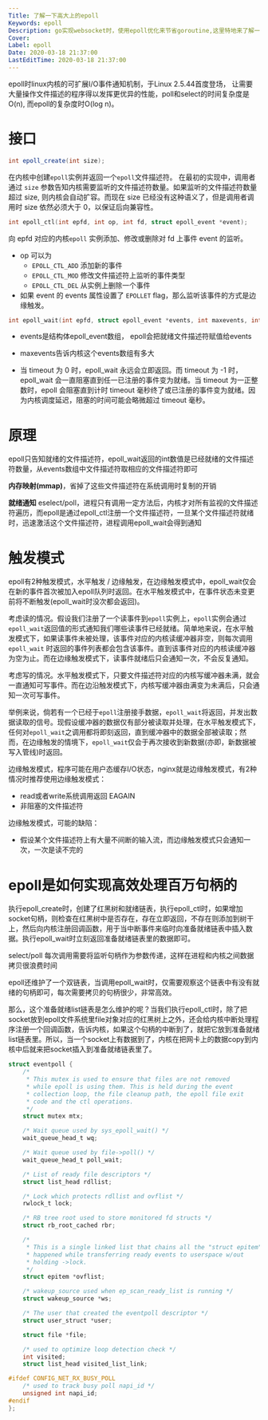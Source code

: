 ```yaml
---
Title: 了解一下高大上的epoll
Keywords: epoll
Description: go实现websocket时，使用epoll优化来节省goroutine,这里特地来了解一下
Cover:
Label: epoll
Date: 2020-03-18 21:37:00
LastEditTime: 2020-03-18 21:37:00
---
```


epoll时linux内核的可扩展I/O事件通知机制，于Linux 2.5.44首度登场， 让需要大量操作文件描述的程序得以发挥更优异的性能，poll和select的时间复杂度是O(n), 而epoll的复杂度时O(log n)。

# 接口

```c#
int epoll_create(int size);
```

在内核中创建`epoll`实例并返回一个`epoll`文件描述符。 在最初的实现中，调用者通过 `size` 参数告知内核需要监听的文件描述符数量。如果监听的文件描述符数量超过 size, 则内核会自动扩容。而现在 size 已经没有这种语义了，但是调用者调用时 size 依然必须大于 0，以保证后向兼容性。

```c
int epoll_ctl(int epfd, int op, int fd, struct epoll_event *event);
```

向 epfd 对应的内核`epoll` 实例添加、修改或删除对 fd 上事件 event 的监听。

- op 可以为
  -  `EPOLL_CTL_ADD`  添加新的事件
  -  `EPOLL_CTL_MOD` 修改文件描述符上监听的事件类型
  - `EPOLL_CTL_DEL` 从实例上删除一个事件
- 如果 event 的 events 属性设置了 `EPOLLET` flag，那么监听该事件的方式是边缘触发。

```c
int epoll_wait(int epfd, struct epoll_event *events, int maxevents, int timeout);
```

- events是结构体epoll_event数组， epoll会把就绪文件描述符赋值给events
- maxevents告诉内核这个events数组有多大

- 当 timeout 为 0 时，epoll_wait 永远会立即返回。而 timeout 为 -1 时，epoll_wait 会一直阻塞直到任一已注册的事件变为就绪。当 timeout 为一正整数时，epoll 会阻塞直到计时 timeout 毫秒终了或已注册的事件变为就绪。因为内核调度延迟，阻塞的时间可能会略微超过 timeout 毫秒。

# 原理

epoll只告知就绪的文件描述符，epoll_wait返回的int数值是已经就绪的文件描述符数量，从events数组中文件描述符取相应的文件描述符即可

**内存映射(mmap)**，省掉了这些文件描述符在系统调用时复制的开销

**就绪通知** eselect/poll，进程只有调用一定方法后，内核才对所有监视的文件描述符遍历，而epoll是通过epoll_ctl注册一个文件描述符，一旦某个文件描述符就绪时，迅速激活这个文件描述符，进程调用epoll_wait会得到通知

# 触发模式

epoll有2种触发模式，水平触发 / 边缘触发，在边缘触发模式中，epoll_wait仅会在新的事件首次被加入epoll队列时返回。在水平触发模式中，在事件状态未变更前将不断触发(epoll_wait时没次都会返回)。

考虑读的情况。假设我们注册了一个读事件到`epoll`实例上，`epoll`实例会通过`epoll_wait`返回值的形式通知我们哪些读事件已经就绪。简单地来说，在水平触发模式下，如果读事件未被处理，该事件对应的内核读缓冲器非空，则每次调用 `epoll_wait` 时返回的事件列表都会包含该事件。直到该事件对应的内核读缓冲器为空为止。而在边缘触发模式下，读事件就绪后只会通知一次，不会反复通知。

考虑写的情况。水平触发模式下，只要文件描述符对应的内核写缓冲器未满，就会一直通知可写事件。而在边沿触发模式下，内核写缓冲器由满变为未满后，只会通知一次可写事件。

举例来说，倘若有一个已经于`epoll`注册接手数据，`epoll_wait`将返回，并发出数据读取的信号。现假设缓冲器的数据仅有部分被读取并处理，在水平触发模式下，任何对`epoll_wait`之调用都将即刻返回，直到缓冲器中的数据全部被读取；然而，在边缘触发的情境下，`epoll_wait`仅会于再次接收到新数据(亦即，新数据被写入管线)时返回。

边缘触发模式，程序可能在用户态缓存I/O状态，nginx就是边缘触发模式，有2种情况时推荐使用边缘触发模式：

- read或者write系统调用返回 EAGAIN
- 非阻塞的文件描述符

边缘触发模式，可能的缺陷：

- 假设某个文件描述符上有大量不间断的输入流，而边缘触发模式只会通知一次，一次是读不完的

# epoll是如何实现高效处理百万句柄的

执行epoll_create时，创建了红黑树和就绪链表，执行epoll_ctl时，如果增加socket句柄，则检查在红黑树中是否存在，存在立即返回，不存在则添加到树干上，然后向内核注册回调函数，用于当中断事件来临时向准备就绪链表中插入数据。执行epoll_wait时立刻返回准备就绪链表里的数据即可。

select/poll 每次调用需要将监听句柄作为参数传递，这样在进程和内核之间数据拷贝很浪费时间

epoll还维护了一个双链表，当调用epoll_wait时，仅需要观察这个链表中有没有就绪的句柄即可，每次需要拷贝的句柄很少，非常高效。

那么，这个准备就绪list链表是怎么维护的呢？当我们执行epoll_ctl时，除了把socket放到epoll文件系统里file对象对应的红黑树上之外，还会给内核中断处理程序注册一个回调函数，告诉内核，如果这个句柄的中断到了，就把它放到准备就绪list链表里。所以，当一个socket上有数据到了，内核在把网卡上的数据copy到内核中后就来把socket插入到准备就绪链表里了。

```c
struct eventpoll {
	/*
	 * This mutex is used to ensure that files are not removed
	 * while epoll is using them. This is held during the event
	 * collection loop, the file cleanup path, the epoll file exit
	 * code and the ctl operations.
	 */
	struct mutex mtx;

	/* Wait queue used by sys_epoll_wait() */
	wait_queue_head_t wq;

	/* Wait queue used by file->poll() */
	wait_queue_head_t poll_wait;

	/* List of ready file descriptors */
	struct list_head rdllist;

	/* Lock which protects rdllist and ovflist */
	rwlock_t lock;

	/* RB tree root used to store monitored fd structs */
	struct rb_root_cached rbr;

	/*
	 * This is a single linked list that chains all the "struct epitem" that
	 * happened while transferring ready events to userspace w/out
	 * holding ->lock.
	 */
	struct epitem *ovflist;

	/* wakeup_source used when ep_scan_ready_list is running */
	struct wakeup_source *ws;

	/* The user that created the eventpoll descriptor */
	struct user_struct *user;

	struct file *file;

	/* used to optimize loop detection check */
	int visited;
	struct list_head visited_list_link;

#ifdef CONFIG_NET_RX_BUSY_POLL
	/* used to track busy poll napi_id */
	unsigned int napi_id;
#endif
};
```

